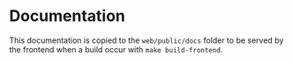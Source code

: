 # Documentation

This documentation is copied to the `web/public/docs` folder to be served by the frontend when a build occur with `make build-frontend`. 
